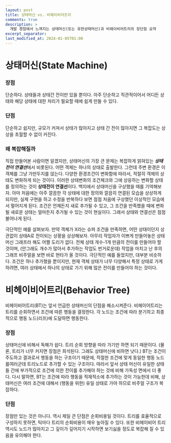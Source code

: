 ```yaml
---
layout: post
title: 상태머신 vs. 비헤이비어트리
comments: true  
description: >
  개발 경험에서 느껴지는 상태머신(또는 유한상태머신)과 비헤이비어트리의 장단점 요약
excerpt_separator:
last_modified_at: 2024-01-05T01:00
---
```


  

# 상태머신(State Machine)

### 장점

단순하다. 상태들과 상태간 전이만 있을 뿐이다. 아주 단순하고 직관적이어서 어디든 상태와 해당 상태에 대한 처리가 필요할 때에 쉽게 만들 수 있다.

### 단점

단순하고 쉽지만, 규모가 커져서 상태가 많아지고 상태 간 전이 많아지면 그 복잡도는 상상을 초월할 수 없이 커진다.

### 왜 복잡해질까

직접 만들어본 사람이면 알겠지만, 상태머신의 가장 큰 문제는 복잡하게 얽혀있는 ***상태전이 연결선***에서 비롯된다.
어떤 객체는 하나의 상태로 출발한다. 그런데 주변 환경은 이 객체를 그냥 가만두지를 않는다. 다양한 환경조건이 변화함에 따라서, 적절히 객체의 상태도 변화하게 되는 것이다. 이러한 상태변화의 조건체크와 그에 상응하는 변화할 상태를 정의하는 것이 **상태전이 연결선**이다.
백지에서 상태머신을 구상했을 때를 기억해보자. 아마 처음에는 아주 깔끔한 각 상태에 대한 정의와 깔끔히 연결된 모습을 상상하게 되지만, 실제 구현을 하고 수정을 반복하다 보면 점점 처음에 구상했던 이상적인 모습에서 멀어지게 된다. 조건은 언제든지 새로 추가될 수 있고, 그 조건을 만족했을 때에 변화될 새로운 상태는 얼마든지 추가될 수 있는 것이 현실이다. 그래서 상태와 연결선은 점점 불어나게 된다.

극단적인 예를 살펴보자. 
만약 객체가 X라는 슈퍼 조건을 만족하면, 어떤 상태이던지 상관없이 상태A로 전이되는 상황을 상상해보자. 아무리 작업자가 이쁘게 만들어놓은 상태머신 그래프라 해도 어쩔 도리가 없다.  전체 상태 개수-1개 만큼의 전이를 만들어야 할 것이며, (안그래도 개수가 많아서 추가하는 작업도 번거로운데) 작업을 마치고 난 후의 그래프 비주얼을 보면 바로 현타가 올 것이다. 극단적인 예를 들었지만, 대부분 비슷하다. 조건은 하나 추가했을 뿐이지만, 현재 객체 상태가 너무 다양해서 특정 상태로 가게 하려면, 여러 상태에서 하나의 상태로 가기 위해 많은 전이를 만들어야 하는 것이다.

# 비헤이비어트리(Behavior Tree)

비헤이비어트리(BT)는 앞서 언급한 상태머신의 단점을 해소시켜준다. 비헤이어트리는 트리를 순회하면서 조건에 따른 행동을 결정한다. 각 노드는 조건에 따라 분기하고 최종적으로 행동 노드(리프)에 도달하면 행동한다.

### 장점

상태머신에 비해서 독해가 쉽다. 트리 순회 방향을 따라 가기만 하면 되기 때문이다. (물론, 트리가 너무 커지면 장점은 희석된다. 그래도 상태머신에 비하면 낫다.) BT는 조건이 주도하고 결과로서 행동을 하는 구조이기 때문에, 적절한 조건에 맞게 동일한 행동 노드를여러군데 트리노드로 추가할 수 있는 구조이다.  따라서 앞서 상태 머신이 유일한 상태들 간에 부가적으로 조건에 의한 전이를 추가해야 하는 것에 비해 가독성 면에서 더 좋다. 다시 말하면, BT는 조건에 따라 행동을 적재적소에 추가하는 것이 가능한데 비해, 상태머신은 여러 조건에 대해서 (행동을 위한) 유일 상태로 가야 하므로 비주얼 구조가 복잡하다.

### 단점

장점만 있는 것은 아니다. 역시 제일 큰 단점은 순회비용일 것이다. 트리를 효율적으로 구성하지 못하면, 틱마다 트리의 순회비용이 매우 높아질 수 있다. 또한 비헤이비어 트리 역시도 노드가 많아지고 그 깊이가 깊어지기 시작하면 보기싫을 정도로 복잡해 질 수 있음을 유의해야 한다.